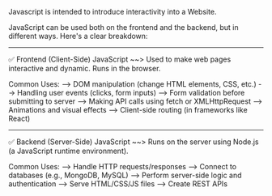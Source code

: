 Javascript is intended to introduce interactivity into a Website.

JavaScript can be used both on the frontend and the backend, but in different ways. Here's a clear breakdown:
___________________________________________________________________________

✅ Frontend (Client-Side) JavaScript
    ~~> Used to make web pages interactive and dynamic. Runs in the browser.

Common Uses:
--> DOM manipulation (change HTML elements, CSS, etc.)
--> Handling user events (clicks, form inputs)
--> Form validation before submitting to server
--> Making API calls using fetch or XMLHttpRequest
--> Animations and visual effects
--> Client-side routing (in frameworks like React)
___________________________________________________________________________

✅ Backend (Server-Side) JavaScript
    ~~> Runs on the server using Node.js (a JavaScript runtime environment).

Common Uses:
--> Handle HTTP requests/responses
--> Connect to databases (e.g., MongoDB, MySQL)
--> Perform server-side logic and authentication
--> Serve HTML/CSS/JS files
--> Create REST APIs